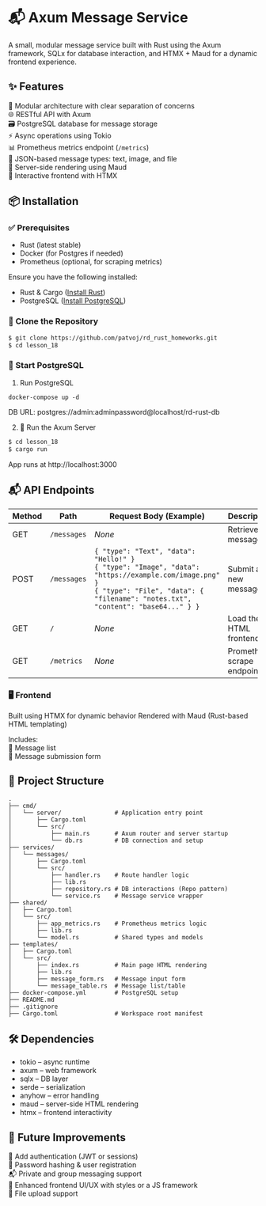 # 📬 Axum Message Service

A small, modular message service built with Rust using the Axum framework, SQLx for database interaction, and HTMX + Maud for a dynamic frontend experience.

## ✨ Features

🧩 Modular architecture with clear separation of concerns  
🌐 RESTful API with Axum  
🗃️ PostgreSQL database for message storage  
⚡ Async operations using Tokio  
📊 Prometheus metrics endpoint (`/metrics`)  
💬 JSON-based message types: text, image, and file  
🧠 Server-side rendering using Maud  
🔁 Interactive frontend with HTMX

## 📦 Installation

### ✅ Prerequisites

- Rust (latest stable)
- Docker (for Postgres if needed)
- Prometheus (optional, for scraping metrics)

Ensure you have the following installed:

- Rust & Cargo ([Install Rust](https://www.rust-lang.org/tools/install))
- PostgreSQL ([Install PostgreSQL](https://www.postgresql.org/download/))

### 🚀 Clone the Repository

```sh
$ git clone https://github.com/patvoj/rd_rust_homeworks.git
$ cd lesson_18
```

### 🐘 Start PostgreSQL

1. Run PostgreSQL

```
docker-compose up -d
```

DB URL: postgres://admin:adminpassword@localhost/rd-rust-db

2. 🦀 Run the Axum Server

```sh
$ cd lesson_18
$ cargo run
```

App runs at http://localhost:3000

## 📬 API Endpoints

| Method | Path        | Request Body (Example)                                                                                                                                                                            | Description                |
| ------ | ----------- | ------------------------------------------------------------------------------------------------------------------------------------------------------------------------------------------------- | -------------------------- |
| GET    | `/messages` | _None_                                                                                                                                                                                            | Retrieve all messages      |
| POST   | `/messages` | `{ "type": "Text", "data": "Hello!" }` <br> `{ "type": "Image", "data": "https://example.com/image.png" }` <br> `{ "type": "File", "data": { "filename": "notes.txt", "content": "base64..." } }` | Submit a new message       |
| GET    | `/`         | _None_                                                                                                                                                                                            | Load the HTML frontend     |
| GET    | `/metrics`  | _None_                                                                                                                                                                                            | Prometheus scrape endpoint |

### 🖥 Frontend

Built using HTMX for dynamic behavior
Rendered with Maud (Rust-based HTML templating)

Includes:\
📜 Message list\
📝 Message submission form

## 📁 Project Structure

```
.
├── cmd/
│   └── server/               # Application entry point
│       ├── Cargo.toml
│       └── src/
│           ├── main.rs       # Axum router and server startup
│           └── db.rs         # DB connection and setup
├── services/
│   └── messages/
│       ├── Cargo.toml
│       └── src/
│           ├── handler.rs    # Route handler logic
│           ├── lib.rs
│           ├── repository.rs # DB interactions (Repo pattern)
│           └── service.rs    # Message service wrapper
├── shared/
│   ├── Cargo.toml
│   └── src/
│       ├── app_metrics.rs    # Prometheus metrics logic
│       ├── lib.rs
│       └── model.rs          # Shared types and models
├── templates/
│   ├── Cargo.toml
│   └── src/
│       ├── index.rs          # Main page HTML rendering
│       ├── lib.rs
│       ├── message_form.rs   # Message input form
│       └── message_table.rs  # Message list/table
├── docker-compose.yml        # PostgreSQL setup
├── README.md
├── .gitignore
├── Cargo.toml                # Workspace root manifest
```

## 🛠 Dependencies

- tokio – async runtime
- axum – web framework
- sqlx – DB layer
- serde – serialization
- anyhow – error handling
- maud – server-side HTML rendering
- htmx – frontend interactivity

## 🔮 Future Improvements

🔐 Add authentication (JWT or sessions)\
🔏 Password hashing & user registration\
📬 Private and group messaging support\
💅 Enhanced frontend UI/UX with styles or a JS framework\
📁 File upload support
